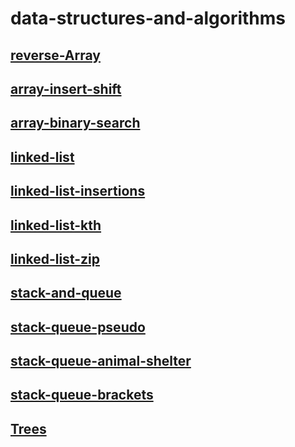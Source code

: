 # data-structures-and-algorithms

## [reverse-Array](./data-structures-and-algorithms/reverse-Array.md)

## [array-insert-shift](./data-structures-and-algorithms/array-insert-shift.md)

## [array-binary-search](./data-structures-and-algorithms/array-binary-search.md)

## [linked-list](./data-structures-and-algorithms/linked-list.md)

## [linked-list-insertions](./data-structures-and-algorithms/linked-list-insertions.md)

## [linked-list-kth](./data-structures-and-algorithms/%20linked-list-kth.md)

## [linked-list-zip](./data-structures-and-algorithms/linked-list-zip.md)

## [stack-and-queue](./data-structures-and-algorithms/stack-and-queue.md)

## [stack-queue-pseudo](./data-structures-and-algorithms/stack-queue-pseudo.md)

## [stack-queue-animal-shelter](./data-structures-and-algorithms/stack-queue-animal-shelter.md)

## [stack-queue-brackets](./data-structures-and-algorithms/stack-queue-brackets.md)

## [Trees](./data-structures-and-algorithms/Trees.md)